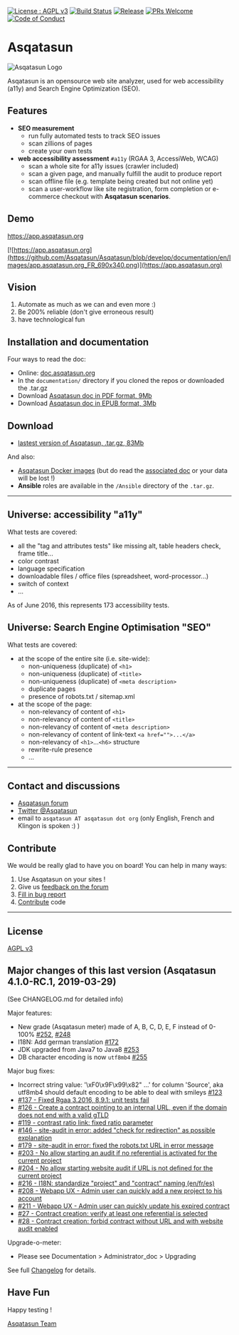 
[![License : AGPL v3](https://img.shields.io/badge/license-AGPL3-blue.svg)](https://github.com/Asqatasun/Asqatasun/blob/master/LICENSE)
[![Build Status](https://api.travis-ci.org/Asqatasun/Asqatasun.svg?branch=master)](https://travis-ci.org/Asqatasun/Asqatasun/branches)
[![Release](https://img.shields.io/github/release/asqatasun/asqatasun.svg)](https://github.com/Asqatasun/Asqatasun/releases/latest)
[![PRs Welcome](https://img.shields.io/badge/PRs-welcome-brightgreen.svg?style=flat-square)](https://github.com/Asqatasun/Asqatasun/blob/develop/CONTRIBUTING.md)
[![Code of Conduct](https://img.shields.io/badge/code%20of-conduct-ff69b4.svg?style=flat-square)](https://github.com/Asqatasun/Asqatasun/blob/develop/CODE_OF_CONDUCT.md)

# Asqatasun

![Asqatasun Logo](http://forum.asqatasun.org/uploads/default/original/1X/e16a2b9b7f5a4dc756f03630923290c695c762c9.png)


Asqatasun is an opensource web site analyzer, used for web accessibility (a11y) and Search Engine Optimization (SEO).

## Features

* **SEO measurement**
    * run fully automated tests to track SEO issues
    * scan zillions of pages
    * create your own tests
* **web accessibility assessment** `#a11y` (RGAA 3, AccessiWeb, WCAG)
    * scan a whole site for a11y issues (crawler included)
    * scan a given page, and manually fulfill the audit to produce report
    * scan offline file (e.g. template being created but not online yet)
    * scan a user-workflow like site registration, form completion or e-commerce checkout with **Asqatasun scenarios**.

## Demo

https://app.asqatasun.org

[![https://app.asqatasun.org](https://github.com/Asqatasun/Asqatasun/blob/develop/documentation/en/Images/app.asqatasun.org_FR_690x340.png)](https://app.asqatasun.org)

 
## Vision

1. Automate as much as we can and even more :)
2. Be 200% reliable (don't give erroneous result)
3. have technological fun


## Installation and documentation

Four ways to read the doc:

* Online: [doc.asqatasun.org](http://doc.asqatasun.org/en/) 
* In the `documentation/` directory if you cloned the repos or downloaded the .tar.gz
* Download [Asqatasun doc in PDF format, 9Mb](https://www.gitbook.com/download/pdf/book/asqatasun/asqatasun?lang=en)
* Download [Asqatasun doc in EPUB format, 3Mb](https://www.gitbook.com/download/epub/book/asqatasun/asqatasun?lang=en)

## Download

* [lastest version of Asqatasun, .tar.gz, 83Mb](http://download.asqatasun.org/asqatasun-latest.tar.gz)

And also: 

* [Asqatasun Docker images](https://hub.docker.com/r/asqatasun/asqatasun/)
(but do read the [associated doc](http://doc.asqatasun.org/en/10_Install_doc/Docker/index.html) or your data will be lost !)
* **Ansible** roles are available in the `/Ansible` directory of the `.tar.gz`.

---

## Universe: accessibility "a11y"

What tests are covered:

* all the "tag and attributes tests" like missing alt, table headers check, frame title...
* color contrast
* language specification
* downloadable files / office files (spreadsheet, word-processor...)
* switch of context
* ...

As of June 2016, this represents 173 accessibility tests.

## Universe: Search Engine Optimisation "SEO"

What tests are covered:

* at the scope of the entire site (i.e. site-wide):
    * non-uniqueness (duplicate) of `<h1>`
    * non-uniqueness (duplicate) of `<title>`
    * non-uniqueness (duplicate) of `<meta description>`
    * duplicate pages
    * presence of robots.txt / sitemap.xml
* at the scope of the page:
    * non-relevancy of content of `<h1>`
    * non-relevancy of content of `<title>`
    * non-relevancy of content of `<meta description>`
    * non-relevancy of content of link-text `<a href="">...</a>`
    * non-relevancy of `<h1>`...`<h6>` structure
    * rewrite-rule presence 
    * ...

---

## Contact and discussions

* [Asqatasun forum](http://forum.asqatasun.org/) 
* [Twitter @Asqatasun](https://twitter.com/Asqatasun)
* email to `asqatasun AT asqatasun dot org` (only English, French and Klingon is spoken :) ) 

## Contribute

We would be really glad to have you on board! You can help in many ways:

1. Use Asqatasun on your sites !
1. Give us [feedback on the forum](http://forum.asqatasun.org)
1. [Fill in bug report](https://github.com/Asqatasun/Asqatasun/issues)
1. [Contribute](CONTRIBUTING.md) code

---

## License

 [AGPL v3](https://github.com/Asqatasun/Asqatasun/blob/master/LICENSE) 

## Major changes of this last version (Asqatasun 4.1.0-RC.1, 2019-03-29)

(See CHANGELOG.md for detailed info)

Major features:

* New grade (Asqatasun meter) made of A, B, C, D, E, F instead of 0-100% [#252](https://github.com/Asqatasun/Asqatasun/pull/252), [#248](https://github.com/Asqatasun/Asqatasun/pull/248)
* I18N: Add german translation [#172](https://github.com/Asqatasun/Asqatasun/issues/172)
* JDK upgraded from Java7 to Java8 [#253](https://github.com/Asqatasun/Asqatasun/issues/253)
* DB character encoding is now `utf8mb4` [#255](https://github.com/Asqatasun/Asqatasun/issues/255)

Major bug fixes:

* Incorrect string value: '\xF0\x9F\x99\x82" ...' for column 'Source', aka utf8mb4 should default encoding to be able to deal with smileys [#123](https://github.com/Asqatasun/Asqatasun/issues/123) 
* [#137 - Fixed Rgaa 3.2016, 8.9.1: unit tests fail](https://github.com/Asqatasun/Asqatasun/issues/#137)
* [#126 - Create a contract pointing to an internal URL, even if the domain does not end with a valid gTLD](https://github.com/Asqatasun/Asqatasun/issues/126)
* [#119 - contrast ratio link: fixed ratio parameter](https://github.com/Asqatasun/Asqatasun/issues/119)
* [#146 - site-audit in error: added "check for redirection" as possible explanation](https://github.com/Asqatasun/Asqatasun/issues/146)
* [#179 - site-audit in error: fixed the robots.txt URL in error message](https://github.com/Asqatasun/Asqatasun/issues/179)
* [#203 - No allow starting an audit if no referential is activated for the current project](https://github.com/Asqatasun/Asqatasun/issues/203)
* [#204 - No allow starting website audit if URL is not defined for the current project](https://github.com/Asqatasun/Asqatasun/issues/204)
* [#216 - I18N: standardize "project" and "contract" naming (en/fr/es)](https://github.com/Asqatasun/Asqatasun/issues/216)
* [#208 - Webapp UX - Admin user can quickly add a new project to his account](https://github.com/Asqatasun/Asqatasun/issues/208)
* [#211 - Webapp UX - Admin user can quickly update his expired contract](https://github.com/Asqatasun/Asqatasun/issues/211)
* [#27 - Contract creation: verify at least one referential is selected](https://github.com/Asqatasun/Asqatasun/issues/27)
* [#28 - Contract creation: forbid contract without URL and with website audit enabled](https://github.com/Asqatasun/Asqatasun/issues/28)


Upgrade-o-meter: 

* Please see Documentation > Administrator_doc > Upgrading

See full [Changelog](https://github.com/Asqatasun/Asqatasun/blob/master/CHANGELOG.md) for details.


## Have Fun

Happy testing !

[Asqatasun Team](https://github.com/Asqatasun/Asqatasun/blob/master/documentation/en/asqatasun-team.md)


